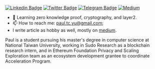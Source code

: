 [![Linkedin Badge](https://img.shields.io/badge/-LinkedIn-0e76a8?style=flat-square&logo=Linkedin&logoColor=white)](https://www.linkedin.com/in/paultsuchunyu/)
[![Twitter Badge](https://img.shields.io/badge/-Twitter-00acee?style=flat-square&logo=Twitter&logoColor=white)](https://twitter.com/nooma4286)
[![Telegram Badge](https://img.shields.io/badge/-Telegram-0088cc?style=flat-square&logo=Telegram&logoColor=white)](https://t.me/nooma42)
[![Medium](https://img.shields.io/badge/Medium-12100E?style=flat-square&logo=medium&logoColor=white)](https://medium.com/@paultcyu)

- 🌱 Learning zero knowledge proof, cryptography, and layer2.
- 📫 How to reach me: paul.tc.yu@gmail.com;
- I write article as hobby as well, mostly on [medium](https://medium.com/@paultcyu).

Paul is a student pursuing his master's degree in computer science at National Taiwan University, working in Sudo Research as a blockchain research intern, and in Ethereum Foundation Privacy and Scaling Exploration team as an ecosystem development grantee to coordinate Acceleration Program.
